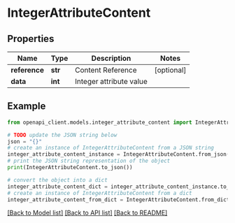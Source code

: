 # IntegerAttributeContent


## Properties

Name | Type | Description | Notes
------------ | ------------- | ------------- | -------------
**reference** | **str** | Content Reference | [optional] 
**data** | **int** | Integer attribute value | 

## Example

```python
from openapi_client.models.integer_attribute_content import IntegerAttributeContent

# TODO update the JSON string below
json = "{}"
# create an instance of IntegerAttributeContent from a JSON string
integer_attribute_content_instance = IntegerAttributeContent.from_json(json)
# print the JSON string representation of the object
print(IntegerAttributeContent.to_json())

# convert the object into a dict
integer_attribute_content_dict = integer_attribute_content_instance.to_dict()
# create an instance of IntegerAttributeContent from a dict
integer_attribute_content_from_dict = IntegerAttributeContent.from_dict(integer_attribute_content_dict)
```
[[Back to Model list]](../README.md#documentation-for-models) [[Back to API list]](../README.md#documentation-for-api-endpoints) [[Back to README]](../README.md)


